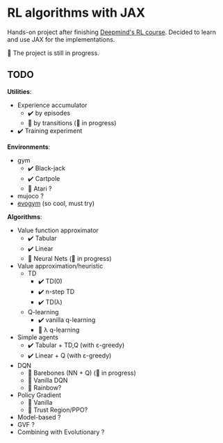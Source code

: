 # RL algorithms with JAX

Hands-on project after finishing [Deepmind's RL course](https://youtube.com/playlist?list=PLqYmG7hTraZDVH599EItlEWsUOsJbAodm). Decided to learn and use JAX for the implementations.  

:construction: The project is still in progress.

## TODO

**Utilities**:
- Experience accumulator
  - :heavy_check_mark: by episodes
  - :black_square_button: by transitions (:construction: in progress)
- :heavy_check_mark: Training experiment

  
**Environments**:
- gym
  - :heavy_check_mark: Black-jack
  - :heavy_check_mark: Cartpole
  - :black_square_button: Atari ?
- mujoco ?
- [evogym](https://github.com/EvolutionGym/evogym) (so cool, must try)

**Algorithms**:
- Value function approximator
  - :heavy_check_mark: Tabular
  - :heavy_check_mark: Linear
  - :black_square_button: Neural Nets (:construction: in progress)
- Value approximation/heuristic
  - TD
    - :heavy_check_mark: TD(0)
    - :heavy_check_mark: n-step TD
    - :heavy_check_mark: TD(λ)
  - Q-learning
    - :heavy_check_mark: vanilla q-learning
    - :black_square_button: λ q-learning
- Simple agents
  - :heavy_check_mark: Tabular + TD,Q (with ε-greedy)
  - :heavy_check_mark: Linear + Q (with ε-greedy)
- DQN
  - :black_square_button: Barebones (NN + Q) (:construction: in progress)
  - :black_square_button: Vanilla DQN
  - :black_square_button: Rainbow?
- Policy Gradient
  - :black_square_button: Vanilla
  - :black_square_button: Trust Region/PPO?
- Model-based ?
- GVF ?
- Combining with Evolutionary ?
